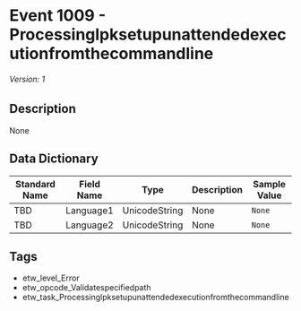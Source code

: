 # Event 1009 - Processinglpksetupunattendedexecutionfromthecommandline
###### Version: 1

## Description
None

## Data Dictionary
|Standard Name|Field Name|Type|Description|Sample Value|
|---|---|---|---|---|
|TBD|Language1|UnicodeString|None|`None`|
|TBD|Language2|UnicodeString|None|`None`|

## Tags
* etw_level_Error
* etw_opcode_Validatespecifiedpath
* etw_task_Processinglpksetupunattendedexecutionfromthecommandline
